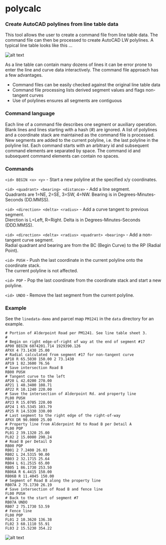 # polycalc

### Create AutoCAD polylines from line table data

This tool allows the user to create a command file from line table data. 
The command file can then be processed to create AutoCAD LW polylines. 
A typical line table looks like this ... 

![alt text](https://raw.githubusercontent.com/chasmack/polycalc/master/data/line-table.jpg "PM1241 sheet 3/3 detail")

As a line table can contain many dozens of lines it can be error prone to enter 
the line and curve data interactively. The command file approach has a few advantages.

* Command files can be easily checked against the original line table data 
* Command file processing lists derived segment values and flags non-tangent curves
* Use of polylines ensures all segments are contiguous

### Command language

Each line of a command file describes one segment or auxiliary operation. 
Blank lines and lines starting with a hash (#) are ignored. A list of polylines 
and a coordinate stack are maintained as the command file is processed. New segments 
are added to the current polyline, 
i.e. the last polyline in the polyline list. Each command starts with an arbitrary id 
and subsequent command elements are separated by space. The command id and subsequent 
command elements can contain no spaces. 

### Commands

`<id> BEGIN <x> <y>` - Start a new polyline at the specified x/y coordinates.

`<id> <quadrant> <bearing> <distance>` - Add a line segment.  
Quadrants are 1=NE, 2=SE, 3=SW, 4=NW. Bearing is in Degrees-Minutes-Seconds (DD.MMSS). 

`<id> <direction> <delta> <radius>` - Add a curve tangent to previous segment.  
Dierction is L=Left, R=Right. Delta is in Degrees-Minutes-Seconds (DDD.MMSS). 

`<id> <direction> <delta> <radius> <quadrant> <bearing>` - Add a non-tangent curve segment.  
Radial quadrant and bearing are from the BC (Begin Curve) to the RP (Radial Point). 

`<id> PUSH` - Push the last coordinate in the current polyline onto the coordinate stack.  
The current polyline is not affected. 

`<id> POP` - Pop the last coordinate from the coordinate stack and start a new polyline. 

`<id> UNDO` - Remove the last segment from the current polyline. 

### Example

See the `linedata-demo` and parcel map `PM1241` in the `data` directory for 
an example. 

```
# Portion of Alderpoint Road per PM1241. See line table sheet 3.
#
# Begin on right edge-of-right of way at the end of segment #17
AP00 BEGIN 6074201.714 1929390.126
APXX 4 73.1430 25.00
# Radial calculated from segment #17 for non-tangent curve
AP18 R 65.5030 150.00 2 73.1430
AP19 1 82.3600 76.56
# Save intersection Road B
RB00 PUSH
# Tangent curve to the left
AP20 L 42.0200 270.00
AP21 1 40.3400 108.71
AP22 R 10.1240 220.00
# Save the intersection of Alderpoint Rd. and property line
PL00 PUSH
AP23 R 15.0705 220.00
AP24 1 65.5345 103.79
AP25 R 14.5330 330.00
# Last segment to the right edge of the right-of-way
APXX DR 90.0000 25.00
# Property line from Alderpoint Rd to Road B per Detail A
PL00 POP
PL01 2 39.1320 25.00
PL02 2 15.0000 290.24
# Road B per Detail D
RB00 POP
RB01 2 7.2400 26.03
RB02 L 24.5315 90.00
RB03 2 32.1715 25.64
RB04 L 61.2515 65.00
RB05 1 86.1730 253.50
RB06A R 6.4415 150.00
RB06B R 11.4045 150.00
# Segment of Road B along the property line
RB07A 2 75.1730 26.19
# Save intersection of Road B and fence line
FL00 PUSH
# Back to the start of segment #7
RB07A UNDO
RB07 2 75.1730 53.59
# Fence line
FL00 POP
FL01 2 10.3620 136.38
FL02 3 60.1110 55.91
FL03 2 15.5230 354.22
```

![alt text](https://raw.githubusercontent.com/chasmack/polycalc/master/data/linedata-demo.jpg "PM1241 portion")

